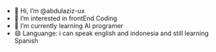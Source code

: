 - 👋 Hi, I’m @abdulaziz-ux
- 👀 I’m interested in frontEnd Coding
- 🌱 I’m currently learning AI programer
- 😄 Languange: i can speak english and indonesia and still learning Spanish

<!---
abdulaziz-ux/abdulaziz-ux is a ✨ special ✨ repository because its `README.md` (this file) appears on your GitHub profile.
You can click the Preview link to take a look at your changes.
--->
